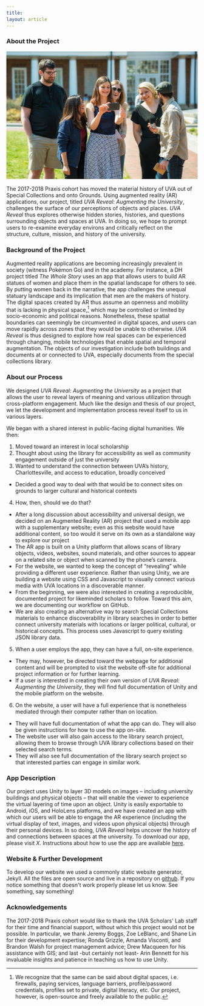 ```yaml
---
title:
layout: article
---
```

### About the Project

![group photo](/images/group-photo.jpg)

The 2017-2018 Praxis cohort has moved the material history of UVA out of Special Collections and onto Grounds. Using augmented reality (AR) applications, our project, titled *UVA Reveal: Augmenting the University*, challenges the surface of our perceptions of objects and places. *UVA Reveal* thus explores otherwise hidden stories, histories, and questions surrounding objects and spaces at UVA. In doing so, we hope to prompt users to re-examine everyday environs and critically reflect on the structure, culture, mission, and history of the university.

### Background of the Project
Augmented reality applications are becoming increasingly prevalent in society (witness Pokémon Go) and in the academy. For instance, a DH project titled *The Whole Story* uses an app that allows users to build AR statues of women and place them in the spatial landscape for others to see. By putting women back in the narrative, the app challenges the unequal statuary landscape and its implication that men are the makers of history. The digital spaces created by AR thus assume an openness and mobility that is lacking in physical space,[^footnote] which may be controlled or limited by socio-economic and political reasons. Nonetheless, these spatial boundaries can seemingly be circumvented in digital spaces, and users can move rapidly across zones that they would be unable to otherwise. *UVA Reveal* is thus designed to explore how real spaces can be experienced through changing, mobile technologies that enable spatial and temporal augmentation.
The objects of our investigation include both buildings and documents at or connected to UVA, especially documents from the special collections library.

[^footnote]: We recognize that the same can be said about digital spaces, i.e. firewalls, paying services, language barriers, profile/password credentials, profiles set to private, digital literacy, etc. Our project, however, is open-source and freely available to the public.

### About our Process
We designed *UVA Reveal: Augmenting the University* as a project that allows the user to reveal layers of meaning and various utilization through cross-platform engagement. Much like the design and thesis of our project, we let the development and implementation process reveal itself to us in various layers.

We began with a shared interest in public-facing digital humanities. We then:

1. Moved toward an interest in local scholarship
2. Thought about using the library for accessibility as well as community engagement outside of just the university
3. Wanted to understand the connection between UVA’s history, Charlottesville, and access to education, broadly conceived
  * Decided a good way to deal with that would be to connect sites on grounds to larger cultural and historical contexts
4. How, then, should we do that?
  * After a long discussion about accessibility and universal design, we decided on an Augmented Reality (AR) project that used a mobile app with a supplementary website; even as this website would have additional content, so too would it serve on its own as a standalone way to explore our project
  * The AR app is built on a Unity platform that allows scans of library objects, videos, websites, sound materials, and other sources to appear on a related site or object when scanned by the phone’s camera.
  * For the website, we wanted to keep the concept of “revealing” while providing a different user experience. Rather than using Unity, we are building a website using CSS and Javascript to visually connect various media with UVA locations in a discoverable manner.
  * From the beginning, we were also interested in creating a reproducible, documented project for likeminded scholars to follow. Toward this aim, we are documenting our workflow on GitHub.
  * We are also creating an alternative way to search Special Collections materials to enhance discoverability in library searches in order to better connect university materials with locations or larger political, cultural, or historical concepts. This process uses Javascript to query existing JSON library data.
5. When a user employs the app, they can have a full, on-site experience.
  * They may, however, be directed toward the webpage for additional content and will be prompted to visit the website off-site for additional project information or for further learning.
  * If a user is interested in creating their own version of *UVA Reveal: Augmenting the University*, they will find full documentation of Unity and the mobile platform on the website.
6. On the website, a user will have a full experience that is nonetheless mediated through their computer rather than on location.
  * They will have full documentation of what the app can do. They will also be given instructions for how to use the app on-site.
  * The website user will also gain access to the library search project, allowing them to browse through UVA library collections based on their selected search terms.
  * They will also see full documentation of the library search project so that interested parties can engage in similar work.



### App Description
Our project uses Unity to layer 3D models on images – including university buildings and physical objects – that will enable the viewer to experience the virtual layering of time upon an object. Unity is easily exportable to Android, iOS, and HoloLens platforms, and we have created an app with which our users will be able to engage the AR experience (including the virtual display of text, images, and videos upon physical objects) through their personal devices. In so doing, *UVA Reveal* helps uncover the history of and connections between spaces at the university.
To download our app, please visit *X*. Instructions about how to use the app are available <a href="http://reveal.scholarslab.org/index.html" target="_blank">here</a>.

### Website & Further Development
To develop our website we used a commonly static website generator, Jekyll. All the files are open source and live in a repository on <a href="https://github.com/uva-reveal/uva-reveal.github.io" target="_blank">github</a>. If you notice something that doesn't work properly please let us know. See something, say something!

### Acknowledgements
The 2017-2018 Praxis cohort would like to thank the UVA Scholars' Lab staff for their time and financial support, without which this project would not be possible. In particular, we thank Jeremy Boggs, Zoe LeBlanc, and Shane Lin for their development expertise; Ronda Grizzle, Amanda Visconti, and Brandon Walsh for project management advice; Drew Macqueen for his assistance with GIS; and last -but certainly not least- Arin Bennett for his invaluable insights and patience in teaching us how to use Unity.
